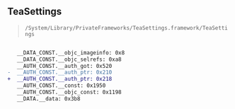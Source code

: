 ## TeaSettings

> `/System/Library/PrivateFrameworks/TeaSettings.framework/TeaSettings`

```diff

   __DATA_CONST.__objc_imageinfo: 0x8
   __DATA_CONST.__objc_selrefs: 0xa8
   __AUTH_CONST.__auth_got: 0x520
-  __AUTH_CONST.__auth_ptr: 0x210
+  __AUTH_CONST.__auth_ptr: 0x218
   __AUTH_CONST.__const: 0x1950
   __AUTH_CONST.__objc_const: 0x1198
   __DATA.__data: 0x3b8

```
